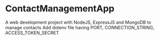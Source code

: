 # ContactManagementApp
A web development project with NodeJS, ExpressJS and MongoDB to manage contacts
Add dotenv file having PORT, CONNECTION_STRING, ACCESS_TOKEN_SECRET
